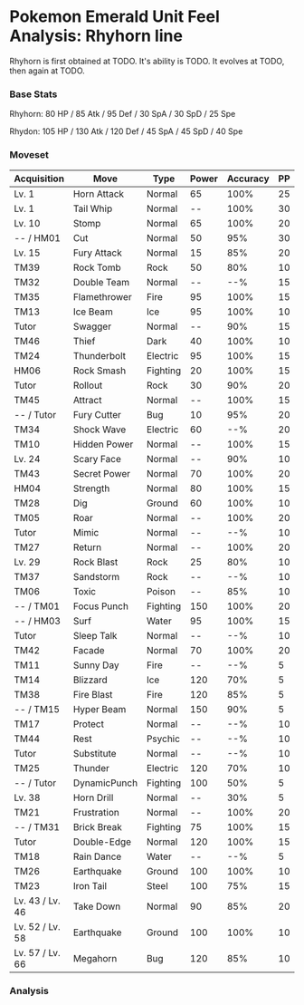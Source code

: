 # Pokemon Emerald Unit Feel Analysis: Rhyhorn line

Rhyhorn is first obtained at TODO. It's ability is TODO. It evolves at TODO, then again at TODO.

### Base Stats

Rhyhorn: 80 HP / 85 Atk / 95 Def / 30 SpA / 30 SpD / 25 Spe

Rhydon: 105 HP / 130 Atk / 120 Def / 45 SpA / 45 SpD / 40 Spe

### Moveset

|Acquisition    |Move        |Type    |Power|Accuracy|PP |
|---            |---         |---     |---  |---     |---|
|Lv. 1          |Horn Attack |Normal  |65   |100%    |25 |
|Lv. 1          |Tail Whip   |Normal  |--   |100%    |30 |
|Lv. 10         |Stomp       |Normal  |65   |100%    |20 |
|-- / HM01      |Cut         |Normal  |50   |95%     |30 |
|Lv. 15         |Fury Attack |Normal  |15   |85%     |20 |
|TM39           |Rock Tomb   |Rock    |50   |80%     |10 |
|TM32           |Double Team |Normal  |--   |--%     |15 |
|TM35           |Flamethrower|Fire    |95   |100%    |15 |
|TM13           |Ice Beam    |Ice     |95   |100%    |10 |
|Tutor          |Swagger     |Normal  |--   |90%     |15 |
|TM46           |Thief       |Dark    |40   |100%    |10 |
|TM24           |Thunderbolt |Electric|95   |100%    |15 |
|HM06           |Rock Smash  |Fighting|20   |100%    |15 |
|Tutor          |Rollout     |Rock    |30   |90%     |20 |
|TM45           |Attract     |Normal  |--   |100%    |15 |
|-- / Tutor     |Fury Cutter |Bug     |10   |95%     |20 |
|TM34           |Shock Wave  |Electric|60   |--%     |20 |
|TM10           |Hidden Power|Normal  |--   |100%    |15 |
|Lv. 24         |Scary Face  |Normal  |--   |90%     |10 |
|TM43           |Secret Power|Normal  |70   |100%    |20 |
|HM04           |Strength    |Normal  |80   |100%    |15 |
|TM28           |Dig         |Ground  |60   |100%    |10 |
|TM05           |Roar        |Normal  |--   |100%    |20 |
|Tutor          |Mimic       |Normal  |--   |--%     |10 |
|TM27           |Return      |Normal  |--   |100%    |20 |
|Lv. 29         |Rock Blast  |Rock    |25   |80%     |10 |
|TM37           |Sandstorm   |Rock    |--   |--%     |10 |
|TM06           |Toxic       |Poison  |--   |85%     |10 |
|-- / TM01      |Focus Punch |Fighting|150  |100%    |20 |
|-- / HM03      |Surf        |Water   |95   |100%    |15 |
|Tutor          |Sleep Talk  |Normal  |--   |--%     |10 |
|TM42           |Facade      |Normal  |70   |100%    |20 |
|TM11           |Sunny Day   |Fire    |--   |--%     |5  |
|TM14           |Blizzard    |Ice     |120  |70%     |5  |
|TM38           |Fire Blast  |Fire    |120  |85%     |5  |
|-- / TM15      |Hyper Beam  |Normal  |150  |90%     |5  |
|TM17           |Protect     |Normal  |--   |--%     |10 |
|TM44           |Rest        |Psychic |--   |--%     |10 |
|Tutor          |Substitute  |Normal  |--   |--%     |10 |
|TM25           |Thunder     |Electric|120  |70%     |10 |
|-- / Tutor     |DynamicPunch|Fighting|100  |50%     |5  |
|Lv. 38         |Horn Drill  |Normal  |--   |30%     |5  |
|TM21           |Frustration |Normal  |--   |100%    |20 |
|-- / TM31      |Brick Break |Fighting|75   |100%    |15 |
|Tutor          |Double-Edge |Normal  |120  |100%    |15 |
|TM18           |Rain Dance  |Water   |--   |--%     |5  |
|TM26           |Earthquake  |Ground  |100  |100%    |10 |
|TM23           |Iron Tail   |Steel   |100  |75%     |15 |
|Lv. 43 / Lv. 46|Take Down   |Normal  |90   |85%     |20 |
|Lv. 52 / Lv. 58|Earthquake  |Ground  |100  |100%    |10 |
|Lv. 57 / Lv. 66|Megahorn    |Bug     |120  |85%     |10 |

### Analysis